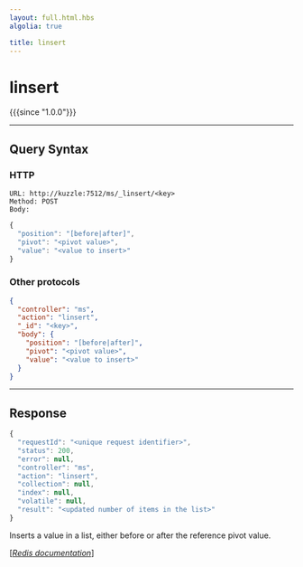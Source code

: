 ```yaml
---
layout: full.html.hbs
algolia: true

title: linsert
---
```


# linsert

{{{since "1.0.0"}}}



---

## Query Syntax

### HTTP

```http
URL: http://kuzzle:7512/ms/_linsert/<key>
Method: POST  
Body:
```


```js
{
  "position": "[before|after]",
  "pivot": "<pivot value>",
  "value": "<value to insert>"
}
```



### Other protocols


```json
{
  "controller": "ms",
  "action": "linsert",
  "_id": "<key>",
  "body": {
    "position": "[before|after]",
    "pivot": "<pivot value>",
    "value": "<value to insert>"
  }
}
```

---

## Response

```javascript
{
  "requestId": "<unique request identifier>",
  "status": 200,
  "error": null,
  "controller": "ms",
  "action": "linsert",
  "collection": null,
  "index": null,
  "volatile": null,
  "result": "<updated number of items in the list>"
}
```

Inserts a value in a list, either before or after the reference pivot value.

[[_Redis documentation_]](https://redis.io/commands/linsert)
